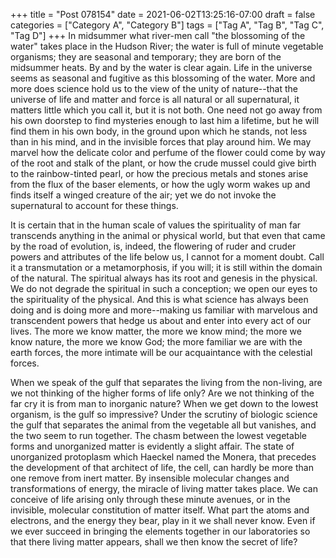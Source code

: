 +++
title = "Post 078154"
date = 2021-06-02T13:25:16-07:00
draft = false
categories = ["Category A", "Category B"]
tags = ["Tag A", "Tag B", "Tag C", "Tag D"]
+++
In midsummer what river-men call "the blossoming of the water" takes place in the Hudson River; the water is full of minute vegetable organisms; they are seasonal and temporary; they are born of the midsummer heats. By and by the water is clear again. Life in the universe seems as seasonal and fugitive as this blossoming of the water. More and more does science hold us to the view of the unity of nature--that the universe of life and matter and force is all natural or all supernatural, it matters little which you call it, but it is not both. One need not go away from his own doorstep to find mysteries enough to last him a lifetime, but he will find them in his own body, in the ground upon which he stands, not less than in his mind, and in the invisible forces that play around him. We may marvel how the delicate color and perfume of the flower could come by way of the root and stalk of the plant, or how the crude mussel could give birth to the rainbow-tinted pearl, or how the precious metals and stones arise from the flux of the baser elements, or how the ugly worm wakes up and finds itself a winged creature of the air; yet we do not invoke the supernatural to account for these things.

It is certain that in the human scale of values the spirituality of man far transcends anything in the animal or physical world, but that even that came by the road of evolution, is, indeed, the flowering of ruder and cruder powers and attributes of the life below us, I cannot for a moment doubt. Call it a transmutation or a metamorphosis, if you will; it is still within the domain of the natural. The spiritual always has its root and genesis in the physical. We do not degrade the spiritual in such a conception; we open our eyes to the spirituality of the physical. And this is what science has always been doing and is doing more and more--making us familiar with marvelous and transcendent powers that hedge us about and enter into every act of our lives. The more we know matter, the more we know mind; the more we know nature, the more we know God; the more familiar we are with the earth forces, the more intimate will be our acquaintance with the celestial forces.

When we speak of the gulf that separates the living from the non-living, are we not thinking of the higher forms of life only? Are we not thinking of the far cry it is from man to inorganic nature? When we get down to the lowest organism, is the gulf so impressive? Under the scrutiny of biologic science the gulf that separates the animal from the vegetable all but vanishes, and the two seem to run together. The chasm between the lowest vegetable forms and unorganized matter is evidently a slight affair. The state of unorganized protoplasm which Haeckel named the Monera, that precedes the development of that architect of life, the cell, can hardly be more than one remove from inert matter. By insensible molecular changes and transformations of energy, the miracle of living matter takes place. We can conceive of life arising only through these minute avenues, or in the invisible, molecular constitution of matter itself. What part the atoms and electrons, and the energy they bear, play in it we shall never know. Even if we ever succeed in bringing the elements together in our laboratories so that there living matter appears, shall we then know the secret of life?
